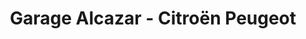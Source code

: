 ---
title: "Garage Alcazar - Citroën Peugeot"
url: /leguevin/garage-alcazar-citroen-peugeot/
shop: Autowerkstatt
---